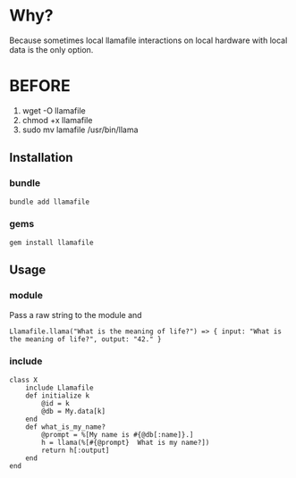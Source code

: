 # Why?
Because sometimes local llamafile interactions on local hardware with local data is the only option.

# BEFORE
1. wget -O llamafile <your llamafile download url>
2. chmod +x llamafile
3. sudo mv lamafile /usr/bin/llama

## Installation
### bundle
```
bundle add llamafile
```
### gems
```
gem install llamafile
```
## Usage
### module
Pass a raw string to the module and 
```
Llamafile.llama("What is the meaning of life?") => { input: "What is the meaning of life?", output: "42." }
```
### include
```
class X
	include Llamafile
	def initialize k
		@id = k
		@db = My.data[k]
	end
	def what_is_my_name?
		@prompt = %[My name is #{@db[:name]}.]
		h =	llama(%[#{@prompt}  What is my name?])
		return h[:output]
	end
end
```
